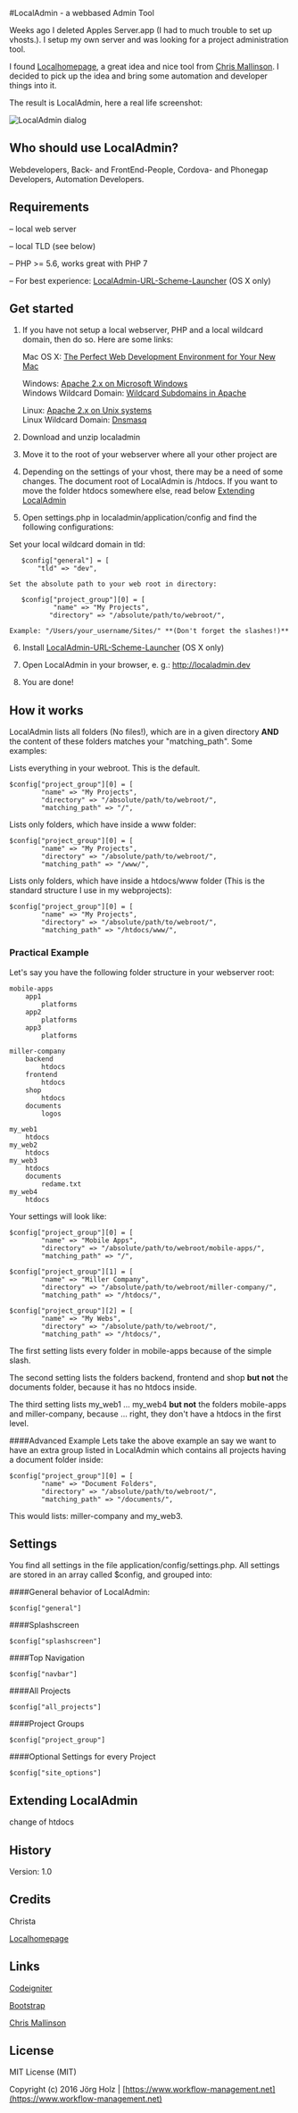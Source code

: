 #LocalAdmin - a webbased Admin Tool

Weeks ago I deleted Apples Server.app (I had to much trouble to set up vhosts.). I setup my own server and was looking for a project administration tool.

I found [Localhomepage](http://cmall.github.io/LocalHomePage/), a great idea and nice tool from [Chris Mallinson](https://mallinson.ca). I decided to pick up the idea and bring some automation and developer things into it.

The result is LocalAdmin, here a real life screenshot:

 ![LocalAdmin dialog](doc_images/localadmin.png) 

## Who should use LocalAdmin?
Webdevelopers, Back- and FrontEnd-People, Cordova- and Phonegap Developers, Automation Developers.

## Requirements

– local web server

– local TLD (see below)

– PHP >= 5.6, works great with PHP 7

– For best experience: [LocalAdmin-URL-Scheme-Launcher](https://github.com/JoergHolz/LocalAdmin-URL-Scheme-Launcher) (OS X only)


## Get started

1. If you have not setup a local webserver, PHP and a local wildcard domain, then do so. Here are some links:

     Mac OS X: [The Perfect Web Development Environment for Your New Mac](https://mallinson.ca/osx-web-development/)
   
     Windows: [Apache 2.x on Microsoft Windows](http://php.net/manual/en/install.windows.apache2.php)  
     Windows Wildcard Domain: [Wildcard Subdomains in Apache](http://blog.calcatraz.com/wildcard-subdomains-in-apache-1422)
   
     Linux: [Apache 2.x on Unix systems](http://php.net/manual/en/install.windows.apache2.php)  
     Linux Wildcard Domain: [Dnsmasq](http://www.thekelleys.org.uk/dnsmasq/doc.html)

2. Download and unzip localadmin

3. Move it to the root of your webserver where all your other project are

4. Depending on the settings of your vhost, there may be a need of some changes. The document root of LocalAdmin is /htdocs. If you want to move the folder htdocs somewhere else, read below [Extending LocalAdmin](#extending) 

5. Open settings.php in localadmin/application/config and find the following configurations:


Set your local wildcard domain in tld:
   
```
   $config["general"] = [
       "tld" => "dev",
```
   

    Set the absolute path to your web root in directory:

   
```
   $config["project_group"][0] = [
           "name" => "My Projects",
          "directory" => "/absolute/path/to/webroot/",
```
           
    
    Example: "/Users/your_username/Sites/" **(Don't forget the slashes!)**
  
6. Install [LocalAdmin-URL-Scheme-Launcher](https://github.com/JoergHolz/LocalAdmin-URL-Scheme-Launcher) (OS X only)

7. Open LocalAdmin in your browser, e. g.: http://localadmin.dev

8. You are done!


## How it works

LocalAdmin lists all folders (No files!), which are in a given directory **AND** the content of these folders matches your "matching_path". Some examples:

Lists everything in your webroot. This is the default.

```
$config["project_group"][0] = [
        "name" => "My Projects",
        "directory" => "/absolute/path/to/webroot/",
        "matching_path" => "/",     
```
 Lists only folders, which have inside a www folder:
 
```     
$config["project_group"][0] = [
        "name" => "My Projects",
        "directory" => "/absolute/path/to/webroot/",
        "matching_path" => "/www/",     
```
 
Lists only folders, which have inside a htdocs/www folder (This is the standard structure I use in my webprojects):

```
$config["project_group"][0] = [
        "name" => "My Projects",
        "directory" => "/absolute/path/to/webroot/",
        "matching_path" => "/htdocs/www/",     
```

### Practical Example

Let's say you have the following folder structure in your webserver root:

```
mobile-apps
    app1
        platforms
    app2
        platforms
    app3
        platforms
       
miller-company
    backend
        htdocs
    frontend
        htdocs
    shop
        htdocs
    documents
        logos
         
my_web1
    htdocs
my_web2
    htdocs
my_web3
    htdocs
    documents
        redame.txt
my_web4
    htdocs
```

Your settings will look like:

```
$config["project_group"][0] = [
        "name" => "Mobile Apps",
        "directory" => "/absolute/path/to/webroot/mobile-apps/",
        "matching_path" => "/",

$config["project_group"][1] = [
        "name" => "Miller Company",
        "directory" => "/absolute/path/to/webroot/miller-company/",
        "matching_path" => "/htdocs/",
        
$config["project_group"][2] = [
        "name" => "My Webs",
        "directory" => "/absolute/path/to/webroot/",
        "matching_path" => "/htdocs/",
```

The first setting lists every folder in mobile-apps because of the simple slash.

The second setting lists the folders backend, frontend and shop **but not** the documents folder, because it has no htdocs inside.

The third setting lists my_web1 … my_web4 **but not** the folders mobile-apps and miller-company, because … right, they don't have a htdocs in the first level.


####Advanced Example
Lets take the above example an say we want to have an extra group listed in LocalAdmin which contains all projects having a document folder inside:
 
```
$config["project_group"][0] = [
        "name" => "Document Folders",
        "directory" => "/absolute/path/to/webroot/",
        "matching_path" => "/documents/",
``` 

This would lists: miller-company and my_web3.

## Settings

You find all settings in the file application/config/settings.php. All settings are stored in an array called $config, and grouped into:

####General behavior of LocalAdmin:

```
$config["general"]
```

####Splashscreen

```
$config["splashscreen"]
```

####Top Navigation

```
$config["navbar"]
```

####All Projects

```
$config["all_projects"]
```

####Project Groups

```
$config["project_group"]
```

####Optional Settings for every Project

```
$config["site_options"]
```





## <a name="extending">Extending LocalAdmin</a>
change of htdocs



## History

Version: 1.0

## Credits

Christa

[Localhomepage](http://cmall.github.io/LocalHomePage/)

## Links

[Codeigniter](http://www.codeigniter.com)

[Bootstrap](http://getbootstrap.com)

[Chris Mallinson](https://mallinson.ca)

## License

MIT License (MIT)

Copyright (c) 2016 Jörg Holz | [https://www.workflow-management.net](https://www.workflow-management.net)
